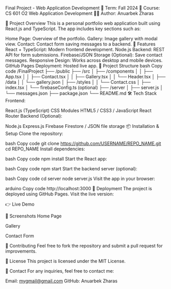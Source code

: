 Final Project - Web Application Development
📅 Term: Fall 2024
🏫 Course: CS 601 O2 Web Application Development
👨‍💻 Author: Anuarbek Zharas

📌 Project Overview
This is a personal portfolio web application built using React.js and TypeScript. The app includes key sections such as:

Home Page: Overview of the portfolio.
Gallery: Image gallery with modal view.
Contact: Contact form saving messages to a backend.
🚀 Features
React + TypeScript: Modern frontend development.
Node.js Backend: REST API for form submissions.
Firebase/JSON Storage (Optional): Save contact messages.
Responsive Design: Works across desktop and mobile devices.
GitHub Pages Deployment: Hosted live app.
📂 Project Structure
bash
Copy code
/FinalProject
  ├── /public
  ├── /src
  │   ├── /components
  │   │   ├── App.tsx
  │   │   ├── Contact.tsx
  │   │   ├── Gallery.tsx
  │   │   └── Header.tsx
  │   ├── /data
  │   │   └── gallery.json
  │   ├── /styles
  │   │   └── Contact.css
  │   ├── index.tsx
  │   └── firebaseConfig.ts (optional)
  ├── /server
  │   ├── server.js
  │   └── messages.json
  ├── package.json
  └── README.md
🛠️ Tech Stack
Frontend:

React.js (TypeScript)
CSS Modules
HTML5 / CSS3 / JavaScript
React Router
Backend (Optional):

Node.js
Express.js
Firebase Firestore / JSON file storage
📦 Installation & Setup
Clone the repository:

bash
Copy code
git clone https://github.com/USERNAME/REPO_NAME.git
cd REPO_NAME
Install dependencies:

bash
Copy code
npm install
Start the React app:

bash
Copy code
npm start
Start the backend server (optional):

bash
Copy code
cd server
node server.js
Visit the app in your browser:

arduino
Copy code
http://localhost:3000
🚀 Deployment
The project is deployed using GitHub Pages. Visit the live version:

👉 Live Demo

📸 Screenshots
Home Page

Gallery

Contact Form

🤝 Contributing
Feel free to fork the repository and submit a pull request for improvements.

📄 License
This project is licensed under the MIT License.

📧 Contact
For any inquiries, feel free to contact me:

Email: mygmail@gmail.com
GitHub: Anuarbek Zharas